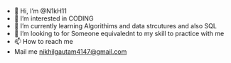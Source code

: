 - 👋 Hi, I’m @N1kH11
- 👀 I’m interested in CODING
- 🌱 I’m currently learning Algorithims and data strcutures and also SQL
- 💞️ I’m looking to for Someone equivalednt to my skill to practice with me
- 📫 How to reach me
- Mail me nikhilgautam4147@gmail.com

<!---
N1kH11/N1kH11 is a ✨ special ✨ repository because its `README.md` (this file) appears on your GitHub profile.
You can click the Preview link to take a look at your changes.
--->
